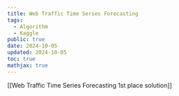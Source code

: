 ```yaml
---
title: Web Traffic Time Series Forecasting
tags:
  - Algorithm
  - Kaggle
public: true
date: 2024-10-05
updated: 2024-10-05
toc: true
mathjax: true
---
```


[[Web Traffic Time Series Forecasting 1st place solution]]
